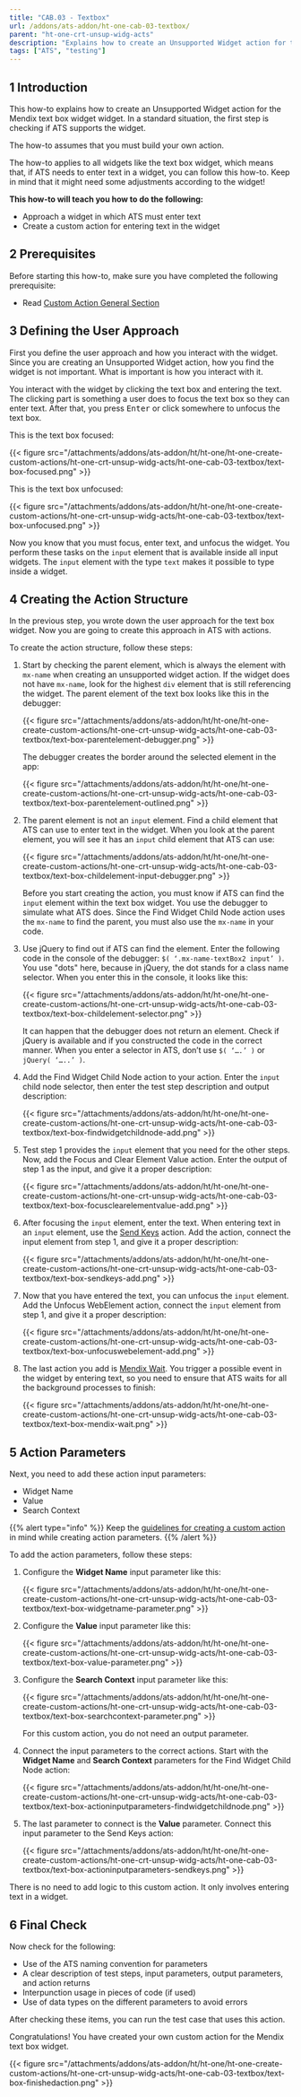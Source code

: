 ```yaml
---
title: "CAB.03 - Textbox"
url: /addons/ats-addon/ht-one-cab-03-textbox/
parent: "ht-one-crt-unsup-widg-acts"
description: "Explains how to create an Unsupported Widget action for the Mendix text box widget."
tags: ["ATS", "testing"]
---
```


## 1 Introduction

This how-to explains how to create an Unsupported Widget action for the Mendix text box widget widget. In a standard situation, the first step is checking if ATS supports the widget. 

The how-to assumes that you must build your own action.

The how-to applies to all widgets like the text box widget, which means that, if ATS needs to enter text in a widget, you can follow this how-to. Keep in mind that it might need some adjustments according to the widget!

**This how-to will teach you how to do the following:**

* Approach a widget in which ATS must enter text
* Create a custom action for entering text in the widget

## 2 Prerequisites

Before starting this how-to, make sure you have completed the following prerequisite:
 
* Read [Custom Action General Section](/addons/ats-addon/ht-one-custom-action-general/)

## 3 Defining the User Approach

First you define the user approach and how you interact with the widget. Since you are creating an Unsupported Widget action, how you find the widget is not important. What is important is how you interact with it.

You interact with the widget by clicking the text box and entering the text. The clicking part is something a user does to focus the text box so they can enter text. After that, you press <kbd>Enter</kbd> or click somewhere to unfocus the text box.

This is the text box focused:

{{< figure src="/attachments/addons/ats-addon/ht/ht-one/ht-one-create-custom-actions/ht-one-crt-unsup-widg-acts/ht-one-cab-03-textbox/text-box-focused.png" >}}

This is the text box unfocused:

{{< figure src="/attachments/addons/ats-addon/ht/ht-one/ht-one-create-custom-actions/ht-one-crt-unsup-widg-acts/ht-one-cab-03-textbox/text-box-unfocused.png" >}}

Now you know that you must focus, enter text, and unfocus the widget. You perform these tasks on the `input` element that is available inside all input widgets. The `input` element with the type `text` makes it possible to type inside a widget.

## 4 Creating the Action Structure

In the previous step, you wrote down the user approach for the text box widget. Now you are going to create this approach in ATS with actions.

To create the action structure, follow these steps:

1.  Start by checking the parent element, which is always the element with `mx-name` when creating an unsupported widget action. If the widget does not have `mx-name`, look for the highest `div` element that is still referencing the widget. The parent element of the text box looks like this in the debugger:

    {{< figure src="/attachments/addons/ats-addon/ht/ht-one/ht-one-create-custom-actions/ht-one-crt-unsup-widg-acts/ht-one-cab-03-textbox/text-box-parentelement-debugger.png" >}}

    The debugger creates the border around the selected element in the app:

    {{< figure src="/attachments/addons/ats-addon/ht/ht-one/ht-one-create-custom-actions/ht-one-crt-unsup-widg-acts/ht-one-cab-03-textbox/text-box-parentelement-outlined.png" >}}

2.  The parent element is not an `input` element. Find a child element that ATS can use to enter text in the widget. When you look at the parent element, you will see it has an `input` child element that ATS can use:

    {{< figure src="/attachments/addons/ats-addon/ht/ht-one/ht-one-create-custom-actions/ht-one-crt-unsup-widg-acts/ht-one-cab-03-textbox/text-box-childelement-input-debugger.png" >}}

    Before you start creating the action, you must know if ATS can find the `input` element within the text box widget. You use the debugger to simulate what ATS does. Since the Find Widget Child Node action uses the `mx-name` to find the parent, you must also use the `mx-name` in your code.

3.  Use jQuery to find out if ATS can find the element. Enter the following code in the console of the debugger: `$( ‘.mx-name-textBox2 input’ )`. You use "dots" here, because in jQuery, the dot stands for a class name selector. When you enter this in the console, it looks like this:

    {{< figure src="/attachments/addons/ats-addon/ht/ht-one/ht-one-create-custom-actions/ht-one-crt-unsup-widg-acts/ht-one-cab-03-textbox/text-box-childelement-selector.png" >}}

    It can happen that the debugger does not return an element. Check if jQuery is available and if you constructed the code in the correct manner. When you enter a selector in ATS, don’t use `$( ‘….’ )` or `jQuery( ‘…..’ )`.

4.  Add the Find Widget Child Node action to your action. Enter the `input` child node selector, then enter the test step description and output description:

    {{< figure src="/attachments/addons/ats-addon/ht/ht-one/ht-one-create-custom-actions/ht-one-crt-unsup-widg-acts/ht-one-cab-03-textbox/text-box-findwidgetchildnode-add.png" >}}

5.  Test step 1 provides the `input` element that you need for the other steps. Now, add the Focus and Clear Element Value action. Enter the output of step 1 as the input, and give it a proper description:

    {{< figure src="/attachments/addons/ats-addon/ht/ht-one/ht-one-create-custom-actions/ht-one-crt-unsup-widg-acts/ht-one-cab-03-textbox/text-box-focusclearelementvalue-add.png" >}}

6.  After focusing the `input` element, enter the text. When entering text in an `input` element, use the [Send Keys](/addons/ats-addon/rg-one-send-keys/) action. Add the action, connect the input element from step 1, and give it a proper description:

    {{< figure src="/attachments/addons/ats-addon/ht/ht-one/ht-one-create-custom-actions/ht-one-crt-unsup-widg-acts/ht-one-cab-03-textbox/text-box-sendkeys-add.png" >}}

7.  Now that you have entered the text, you can unfocus the `input` element. Add the Unfocus WebElement action, connect the `input` element from step 1, and give it a proper description:

    {{< figure src="/attachments/addons/ats-addon/ht/ht-one/ht-one-create-custom-actions/ht-one-crt-unsup-widg-acts/ht-one-cab-03-textbox/text-box-unfocuswebelement-add.png" >}}

8.  The last action you add is [Mendix Wait](/addons/ats-addon/rg-one-mendix-wait/). You trigger a possible event in the widget by entering text, so you need to ensure that ATS waits for all the background processes to finish:

    {{< figure src="/attachments/addons/ats-addon/ht/ht-one/ht-one-create-custom-actions/ht-one-crt-unsup-widg-acts/ht-one-cab-03-textbox/text-box-mendix-wait.png" >}}

## 5 Action Parameters

Next, you need to add these action input parameters:

* Widget Name
* Value
* Search Context

{{% alert type="info" %}}
Keep the [guidelines for creating a custom action](/addons/ats-addon/ht-one-guidelines-custom-action/) in mind while creating action parameters. 
{{% /alert %}}

To add the action parameters, follow these steps:

1.  Configure the **Widget Name** input parameter like this:

    {{< figure src="/attachments/addons/ats-addon/ht/ht-one/ht-one-create-custom-actions/ht-one-crt-unsup-widg-acts/ht-one-cab-03-textbox/text-box-widgetname-parameter.png" >}}

2.  Configure the **Value** input parameter like this:

    {{< figure src="/attachments/addons/ats-addon/ht/ht-one/ht-one-create-custom-actions/ht-one-crt-unsup-widg-acts/ht-one-cab-03-textbox/text-box-value-parameter.png" >}}

3.  Configure the **Search Context** input parameter like this:

    {{< figure src="/attachments/addons/ats-addon/ht/ht-one/ht-one-create-custom-actions/ht-one-crt-unsup-widg-acts/ht-one-cab-03-textbox/text-box-searchcontext-parameter.png" >}}

    For this custom action, you do not need an output parameter.

4.  Connect the input parameters to the correct actions. Start with the **Widget Name** and **Search Context** parameters for the Find Widget Child Node action:

    {{< figure src="/attachments/addons/ats-addon/ht/ht-one/ht-one-create-custom-actions/ht-one-crt-unsup-widg-acts/ht-one-cab-03-textbox/text-box-actioninputparameters-findwidgetchildnode.png" >}}

5.  The last parameter to connect is the **Value** parameter. Connect this input parameter to the Send Keys action:

    {{< figure src="/attachments/addons/ats-addon/ht/ht-one/ht-one-create-custom-actions/ht-one-crt-unsup-widg-acts/ht-one-cab-03-textbox/text-box-actioninputparameters-sendkeys.png" >}}

There is no need to add logic to this custom action. It only involves entering text in a widget.

## 6 Final Check

Now check for the following:

*  Use of the ATS naming convention for parameters
*  A clear description of test steps, input parameters, output parameters, and action returns
*  Interpunction usage in pieces of code (if used)
*  Use of data types on the different parameters to avoid errors

After checking these items, you can run the test case that uses this action.

Congratulations! You have created your own custom action for the Mendix text box widget.

{{< figure src="/attachments/addons/ats-addon/ht/ht-one/ht-one-create-custom-actions/ht-one-crt-unsup-widg-acts/ht-one-cab-03-textbox/text-box-finishedaction.png" >}}
